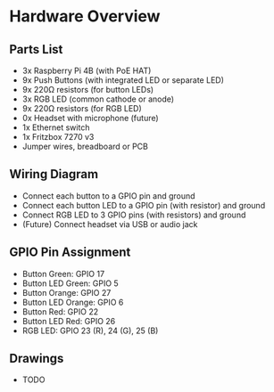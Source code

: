 # Hardware Overview

## Parts List
- 3x Raspberry Pi 4B (with PoE HAT)
- 9x Push Buttons (with integrated LED or separate LED)
- 9x 220Ω resistors (for button LEDs)
- 3x RGB LED (common cathode or anode)
- 9x 220Ω resistors (for RGB LED)
- 0x Headset with microphone (future)
- 1x Ethernet switch
- 1x Fritzbox 7270 v3
- Jumper wires, breadboard or PCB

## Wiring Diagram
- Connect each button to a GPIO pin and ground
- Connect each button LED to a GPIO pin (with resistor) and ground
- Connect RGB LED to 3 GPIO pins (with resistors) and ground
- (Future) Connect headset via USB or audio jack

## GPIO Pin Assignment
- Button Green: GPIO 17
- Button LED Green: GPIO 5
- Button Orange: GPIO 27
- Button LED Orange: GPIO 6
- Button Red: GPIO 22
- Button LED Red: GPIO 26
- RGB LED: GPIO 23 (R), 24 (G), 25 (B)

## Drawings
- TODO